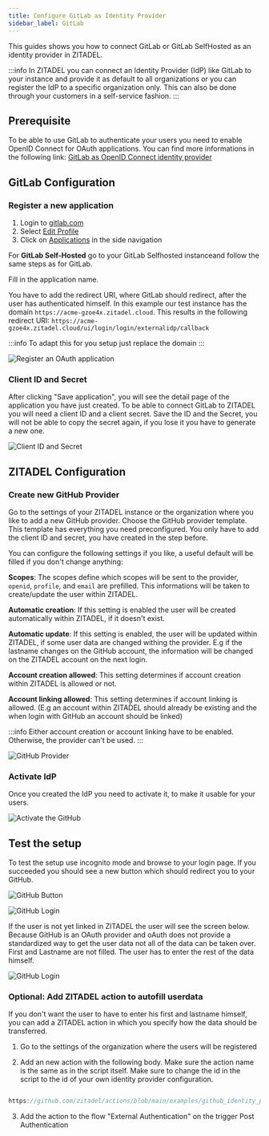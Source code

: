 ```yaml
---
title: Configure GitLab as Identity Provider
sidebar_label: GitLab
---
```


This guides shows you how to connect GitLab or GitLab SelfHosted as an identity provider in ZITADEL.

:::info
In ZITADEL you can connect an Identity Provider (IdP) like GitLab to your instance and provide it as default to all organizations or you can register the IdP to a specific organization only. This can also be done through your customers in a self-service fashion.
:::

## Prerequisite

To be able to use GitLab to authenticate your users you need to enable OpenID Connect for OAuth applications. You can find more informations in the following link: [GitLab as OpenID Connect identity provider](https://docs.gitlab.com/ee/integration/openid_connect_provider.html)

## GitLab Configuration

### Register a new application

1. Login to [gitlab.com](https://gitlab.com)
2. Select [Edit Profile](https://gitlab.com/-/profile)
3. Click on [Applications](https://gitlab.com/-/profile/applications) in the side navigation

For **GitLab Self-Hosted** go to your GitLab Selfhosted instanceand follow the same steps as for GitLab.

Fill in the application name.

You have to add the redirect URI, where GitLab should redirect, after the user has authenticated himself.
In this example our test instance has the domain `https://acme-gzoe4x.zitadel.cloud`.
This results in the following redirect URI:
 `https://acme-gzoe4x.zitadel.cloud/ui/login/login/externalidp/callback`

:::info
To adapt this for you setup just replace the domain
:::

![Register an OAuth application](/img/guides/gitlab_app_registration.png)

### Client ID and Secret

After clicking "Save application", you will see the detail page of the application you have just created.
To be able to connect GitLab to ZITADEL you will need a client ID and a client secret. 
Save the ID and the Secret, you will not be able to copy the secret again, if you lose it you have to generate a new one.

![Client ID and Secret](/img/guides/gitlab_app_id_secret.png)

## ZITADEL Configuration

### Create new GitHub Provider

Go to the settings of your ZITADEL instance or the organization where you like to add a new GitHub provider.
Choose the GitHub provider template. This template has everything you need preconfigured. You only have to add the client ID and secret, you have created in the step before.

You can configure the following settings if you like, a useful default will be filled if you don't change anything:

**Scopes**: The scopes define which scopes will be sent to the provider, `openid`, `profile`, and `email` are prefilled. This informations will be taken to create/update the user within ZITADEL.

**Automatic creation**: If this setting is enabled the user will be created automatically within ZITADEL, if it doesn't exist.

**Automatic update**: If this setting is enabled, the user will be updated within ZITADEL, if some user data are changed withing the provider. E.g if the lastname changes on the GitHub account, the information will be changed on the ZITADEL account on the next login. 

**Account creation allowed**: This setting determines if account creation within ZITADEL is allowed or not.

**Account linking allowed**: This setting determines if account linking is allowed. (E.g an account within ZITADEL should already be existing and the when login with GitHub an account should be linked)

:::info
Either account creation or account linking have to be enabled. Otherwise, the provider can't be used.
:::

![GitHub Provider](/img/guides/zitadel_gitlab_create_provider.png)

### Activate IdP

Once you created the IdP you need to activate it, to make it usable for your users.

![Activate the GitHub](/img/guides/zitadel_activate_gitlab.png)

## Test the setup

To test the setup use incognito mode and browse to your login page.
If you succeeded you should see a new button which should redirect you to your GitHub.

![GitHub Button](/img/guides/zitadel_login_gitlab.png)

![GitHub Login](/img/guides/gitlab_login.png)

If the user is not yet linked in ZITADEL the user will see the screen below.
Because GitHub is an OAuth provider and oAuth does not provide a standardized way to get the user data not all of the data can be taken over. First and Lastname are not filled.
The user has to enter the rest of the data himself.

![GitHub Login](/img/guides/zitadel_login_external_not_found_registration.png)

### Optional: Add ZITADEL action to autofill userdata

If you don't want the user to have to enter his first and lastname himself, you can add a ZITADEL action in which you specify how the data should be transferred.

1. Go to the settings of the organization where the users will be registered

2. Add an new action with the following body. Make sure the action name is the same as in the script itself. Make sure to change the id in the script to the id of your own identity provider configuration. 

```js reference

https://github.com/zitadel/actions/blob/main/examples/github_identity_provider

```
3. Add the action to the flow "External Authentication" on the trigger Post Authentication
  
